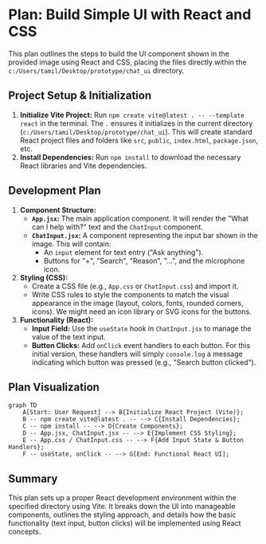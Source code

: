 # Plan: Build Simple UI with React and CSS

This plan outlines the steps to build the UI component shown in the provided image using React and CSS, placing the files directly within the `c:/Users/tamil/Desktop/prototype/chat_ui` directory.

## Project Setup & Initialization

1.  **Initialize Vite Project:** Run `npm create vite@latest . -- --template react` in the terminal. The `.` ensures it initializes in the current directory (`c:/Users/tamil/Desktop/prototype/chat_ui`). This will create standard React project files and folders like `src`, `public`, `index.html`, `package.json`, etc.
2.  **Install Dependencies:** Run `npm install` to download the necessary React libraries and Vite dependencies.

## Development Plan

1.  **Component Structure:**
    *   **`App.jsx`:** The main application component. It will render the "What can I help with?" text and the `ChatInput` component.
    *   **`ChatInput.jsx`:** A component representing the input bar shown in the image. This will contain:
        *   An `input` element for text entry ("Ask anything").
        *   Buttons for "+", "Search", "Reason", "...", and the microphone icon.
2.  **Styling (CSS):**
    *   Create a CSS file (e.g., `App.css` or `ChatInput.css`) and import it.
    *   Write CSS rules to style the components to match the visual appearance in the image (layout, colors, fonts, rounded corners, icons). We might need an icon library or SVG icons for the buttons.
3.  **Functionality (React):**
    *   **Input Field:** Use the `useState` hook in `ChatInput.jsx` to manage the value of the text input.
    *   **Button Clicks:** Add `onClick` event handlers to each button. For this initial version, these handlers will simply `console.log` a message indicating which button was pressed (e.g., "Search button clicked").

## Plan Visualization

```mermaid
graph TD
    A[Start: User Request] --> B{Initialize React Project (Vite)};
    B -- npm create vite@latest . -- --> C{Install Dependencies};
    C -- npm install -- --> D{Create Components};
    D -- App.jsx, ChatInput.jsx -- --> E{Implement CSS Styling};
    E -- App.css / ChatInput.css -- --> F{Add Input State & Button Handlers};
    F -- useState, onClick -- --> G[End: Functional React UI];
```

## Summary

This plan sets up a proper React development environment within the specified directory using Vite. It breaks down the UI into manageable components, outlines the styling approach, and details how the basic functionality (text input, button clicks) will be implemented using React concepts.